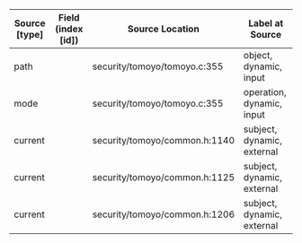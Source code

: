 | Source  [type]            | Field (index [id]) | Source Location                 | Label at Source              |
|---------------------------|--------------------|---------------------------------|------------------------------|
| path                      |                    | security/tomoyo/tomoyo.c:355    | object, dynamic, input       |
| mode                      |                    | security/tomoyo/tomoyo.c:355    | operation, dynamic, input    |
| current                   |                    | security/tomoyo/common.h:1140   | subject, dynamic, external   |
| current                   |                    | security/tomoyo/common.h:1125   | subject, dynamic, external   |
| current                   |                    | security/tomoyo/common.h:1206   | subject, dynamic, external   |
